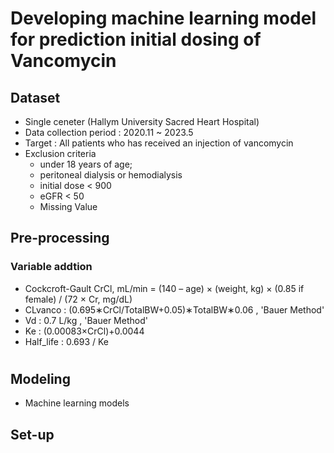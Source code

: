 # Developing machine learning model for prediction initial dosing of Vancomycin


## Dataset
- Single ceneter (Hallym University Sacred Heart Hospital)
- Data collection period : 2020.11 ~ 2023.5
- Target : All patients who has received an injection of vancomycin
- Exclusion criteria
  - under 18 years of age;
  - peritoneal dialysis or hemodialysis
  - initial dose < 900
  - eGFR < 50
  - Missing Value

## Pre-processing

### Variable addtion
- Cockcroft-Gault CrCl, mL/min = (140 – age) × (weight, kg) × (0.85 if female) / (72 × Cr, mg/dL)
- CLvanco : (0.695∗CrCl/TotalBW+0.05)∗TotalBW∗0.06 , 'Bauer Method'
- Vd :  0.7 L/kg , 'Bauer Method'
- Ke : (0.00083×CrCl)+0.0044
- Half_life : 0.693 / Ke

# 

## Modeling

- Machine learning models




## Set-up 
